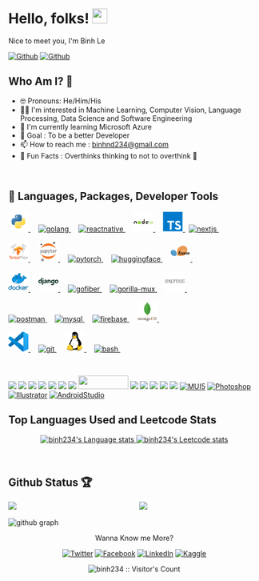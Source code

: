 # Hello, folks! <img src="https://raw.githubusercontent.com/MartinHeinz/MartinHeinz/master/wave.gif" width="30px" height="30px">

Nice to meet you, I'm Binh Le

[![Github](https://img.shields.io/github/followers/binh234?label=Follow&style=social)](https://github.com/binh234)   [![Github](https://img.shields.io/github/stars/binh234?label=Stars&style=social)](https://github.com/binh234)   

<!-- [![Typing SVG](https://readme-typing-svg.herokuapp.com?duration=6000&width=900&lines=I+am+a+Computer+Scientist+interested+in+ML%2C+Computer+Vision%2C+and+Language+Processing;I+am+also+an+Amateur+Astronomer+and+interested+in+Astrophysics+and+Astrobiology)](https://git.io/typing-svg) -->

## Who Am I? 🤠

- 🤓 Pronouns: He/Him/His
- 👩‍💻 I'm interested in Machine Learning, Computer Vision, Language Processing, Data Science and Software Engineering
- 📝 I'm currently learning Microsoft Azure
- 🎯 Goal : To be a better Developer 
- 📫 How to reach me : [binhnd234@gmail.com](mailto:binhnd234@gmail.com)
- 💌 Fun Facts : Overthinks thinking to not to overthink 🙂

<br>

## 🧰 Languages, Packages, Developer Tools

<p align="left">
    <a href="https://www.python.org/" target="_blank" rel="noreferrer"> <img src="https://raw.githubusercontent.com/github/explore/80688e429a7d4ef2fca1e82350fe8e3517d3494d/topics/python/python.png" alt="golang" width="40" height="40"/> </a> &nbsp; &nbsp;
    <a href="https://go.dev/" target="_blank" rel="noreferrer"> <img src="https://camo.githubusercontent.com/929cc254c30fa8446600fbaa735f4d8cd4dc47c5d737e4668e3fb3fa8d8badec/68747470733a2f2f7777772e766572746963612e636f6d2f77702d636f6e74656e742f75706c6f6164732f323031392f30372f476f6c616e672e706e67" alt="golang" width="70" height="40"/> </a> &nbsp; &nbsp;
    <a href="https://reactnative.dev/" target="_blank" rel="noreferrer"> <img src="https://reactnative.dev/img/header_logo.svg" alt="reactnative" width="40" height="40"/> </a> &nbsp; &nbsp;
    <a href="https://nodejs.org" target="_blank" rel="noreferrer"> <img src="https://raw.githubusercontent.com/devicons/devicon/master/icons/nodejs/nodejs-original-wordmark.svg" alt="nodejs" width="40" height="40"/> </a> &nbsp; &nbsp;
    <a href="https://www.typescriptlang.org/" target="_blank" rel="noreferrer"> <img src="https://raw.githubusercontent.com/devicons/devicon/master/icons/typescript/typescript-original.svg" alt="typescript" width="40" height="40"/> </a> &nbsp;
    <a href="https://nextjs.org/" target="_blank" rel="noreferrer"> <img src="https://cdn.worldvectorlogo.com/logos/nextjs-2.svg" alt="nextjs" width="40" height="40"/> </a> &nbsp; &nbsp;
    <!-- <a href="https://tailwindcss.com/" target="_blank" rel="noreferrer"> <img src="https://www.vectorlogo.zone/logos/tailwindcss/tailwindcss-icon.svg" alt="tailwind" width="40" height="40"/> </a> &nbsp; &nbsp;
    <a href="https://redux.js.org" target="_blank" rel="noreferrer"> <img src="https://raw.githubusercontent.com/devicons/devicon/master/icons/redux/redux-original.svg" alt="redux" width="40" height="40"/> </a> &nbsp; &nbsp;
    <a href="https://sass-lang.com" target="_blank" rel="noreferrer"> <img src="https://raw.githubusercontent.com/devicons/devicon/master/icons/sass/sass-original.svg" alt="sass" width="40" height="40"/> </a> &nbsp; &nbsp;
    <a href="https://vuejs.org/" target="_blank" rel="noreferrer"> <img src="https://raw.githubusercontent.com/devicons/devicon/master/icons/vuejs/vuejs-original-wordmark.svg" alt="vuejs" width="40" height="40"/> </a> &nbsp; &nbsp; -->
    <br />
    <br />
    <a href="https://www.tensorflow.org/" target="_blank" rel="noreferrer"> <img src="https://raw.githubusercontent.com/github/explore/78df643247d429f6cc873026c0622819ad797942/topics/tensorflow/tensorflow.png" alt="tensorflow" width="40" height="40"/> </a> &nbsp; &nbsp;
    <a href="https://jupyter.org/" target="_blank" rel="noreferrer"> <img src="https://raw.githubusercontent.com/github/explore/78df643247d429f6cc873026c0622819ad797942/topics/jupyter-notebook/jupyter-notebook.png" alt="jupyter" width="40" height="40"/> </a> &nbsp; &nbsp;
    <a href="https://pytorch.org/" target="_blank" rel="noreferrer"> <img src="https://upload.wikimedia.org/wikipedia/commons/thumb/1/10/PyTorch_logo_icon.svg/1200px-PyTorch_logo_icon.svg.png" alt="pytorch" width="35" height="40"/> </a> &nbsp; &nbsp;
    <a href="https://huggingface.co/" target="_blank" rel="noreferrer"> <img src="https://huggingface.co/front/assets/huggingface_logo-noborder.svg" alt="huggingface" width="40" height="40"/> </a> &nbsp; &nbsp;
    <a href="https://scikit-learn.org/" target="_blank" rel="noreferrer"> <img src="https://raw.githubusercontent.com/github/explore/78df643247d429f6cc873026c0622819ad797942/topics/scikit-learn/scikit-learn.png" alt="scikit-learn" width="40" height="40"/> </a> &nbsp; &nbsp;
    <br />
    <br />
    <a href="https://docker.com" target="_blank" rel="noreferrer"> <img src="https://raw.githubusercontent.com/github/explore/80688e429a7d4ef2fca1e82350fe8e3517d3494d/topics/docker/docker.png" alt="docker" width="40" height="40"/> </a> &nbsp; &nbsp;
    <a href="https://www.djangoproject.com/" target="_blank" rel="noreferrer"> <img src="https://raw.githubusercontent.com/github/explore/78df643247d429f6cc873026c0622819ad797942/topics/django/django.png" alt="django" width="40" height="40"/> </a> &nbsp; &nbsp;
    <a href="https://gofiber.io/" target="_blank" rel="noreferrer"> <img src="https://gofiber.io/assets/images/logo.svg" alt="gofiber" width="40" height="40"/> </a> &nbsp; &nbsp;
    <a href="https://github.com/gorilla/mux" target="_blank" rel="noreferrer"> <img src="https://camo.githubusercontent.com/a62a5e2040257dd8787001ffa5d95964d7bc77024aa2ba3d94e64ec1e151228e/68747470733a2f2f636c6f75642d63646e2e7175657374696f6e61626c652e73657276696365732f676f72696c6c612d69636f6e2d36342e706e67" alt="gorilla-mux" width="40" height="40"/> </a> &nbsp; &nbsp;
    <a href="https://expressjs.com" target="_blank" rel="noreferrer"> <img src="https://raw.githubusercontent.com/devicons/devicon/master/icons/express/express-original-wordmark.svg" alt="express" width="40" height="40"/> </a> &nbsp; &nbsp;
    <br />
    <br />
    <a href="https://postman.com" target="_blank" rel="noreferrer"> <img src="https://www.vectorlogo.zone/logos/getpostman/getpostman-icon.svg" alt="postman" width="40" height="40"/> </a> &nbsp; &nbsp;
    <a href="https://www.mysql.com/" target="_blank" rel="noreferrer"> <img src="https://www.vectorlogo.zone/logos/mysql/mysql-ar21.svg" alt="mysql" width="40" height="40"/> </a> &nbsp; &nbsp;
    <a href="https://firebase.google.com/" target="_blank" rel="noreferrer"> <img src="https://www.vectorlogo.zone/logos/firebase/firebase-icon.svg" alt="firebase" width="40" height="40"/> </a> &nbsp; &nbsp;
    <a href="https://www.mongodb.com/" target="_blank" rel="noreferrer"> <img src="https://raw.githubusercontent.com/devicons/devicon/master/icons/mongodb/mongodb-original-wordmark.svg" alt="mongodb" width="40" height="40"/> </a> &nbsp; &nbsp;
    <br />
    <br />
    <a href="https://code.visualstudio.com/" target="_blank" rel="noreferrer"> <img src="https://raw.githubusercontent.com/github/explore/80688e429a7d4ef2fca1e82350fe8e3517d3494d/topics/visual-studio-code/visual-studio-code.png" alt="vscode" width="40" height="40"/> </a> &nbsp; &nbsp;
    <a href="https://git-scm.com/" target="_blank" rel="noreferrer"> <img src="https://www.vectorlogo.zone/logos/git-scm/git-scm-icon.svg" alt="git" width="40" height="40"/> </a> &nbsp; &nbsp;
    <a href="https://www.linux.org/" target="_blank" rel="noreferrer"> <img src="https://raw.githubusercontent.com/devicons/devicon/master/icons/linux/linux-original.svg" alt="linux" width="40" height="40"/> </a> &nbsp; &nbsp;
    <a href="https://www.gnu.org/software/bash/" target="_blank" rel="noreferrer"> <img src="https://www.vectorlogo.zone/logos/gnu_bash/gnu_bash-icon.svg" alt="bash" width="40" height="40"/> </a> &nbsp; &nbsp;
</p>

<br>

[![](https://img.shields.io/badge/SciPy-654FF0?style=for-the-badge&logo=SciPy&logoColor=white)](https://www.scipy.org) [![](https://img.shields.io/badge/Numpy-777BB4?style=for-the-badge&logo=numpy&logoColor=white)](https://numpy.org) [![](https://img.shields.io/badge/Pandas-2C2D72?style=for-the-badge&logo=pandas&logoColor=white)](https://pandas.pydata.org) [![](https://img.shields.io/badge/json-5E5C5C?style=for-the-badge&logo=json&logoColor=white)](https://www.json.org/json-en.html) [![](https://img.shields.io/badge/Keras-D00000?style=for-the-badge&logo=Keras&logoColor=white)](https://keras.io) [![](https://img.shields.io/badge/PowerBI-F2C811?style=for-the-badge&logo=Power%20BI&logoColor=white)](https://powerbi.microsoft.com/en-us/) [![](https://img.shields.io/badge/Colab-F9AB00?style=for-the-badge&logo=googlecolab&color=525252)](https://colab.research.google.com) [<img src = "https://img.shields.io/badge/SQLite-07405E?style=for-the-badge&logo=sqlite&logoColor=white" width = "100" height = "27.5"/>](https://www.sqlite.org/index.html) [![](https://img.shields.io/badge/LaTeX-47A141?style=for-the-badge&logo=LaTeX&logoColor=white)](https://www.latex-project.org) [![](https://img.shields.io/badge/Java-ED8B00?style=for-the-badge&logo=java&logoColor=white)](https://www.java.com/en/) [![](https://img.shields.io/badge/Kotlin-ED8B00?style=for-the-badge&logo=kotlin&logoColor=white)](https://www.java.com/en/)  [![](https://img.shields.io/badge/C-00599C?style=for-the-badge&logo=c&logoColor=white)](https://www.cprogramming.com)  [![](https://img.shields.io/badge/Microsoft_Office-D83B01?style=for-the-badge&logo=microsoft-office&logoColor=white)](https://www.office.com) [![MUI5](https://img.shields.io/badge/MUI_5-%230081CB.svg?style=for-the-badge&logo=material-ui&logoColor=white)](https://mui.com/material-ui/) [![Photoshop](https://img.shields.io/badge/Photoshop-276DC3?style=for-the-badge&logo=adobe-photoshop&logoColor=white)](https://www.adobe.com/products/photoshop.html) [![Illustrator](https://img.shields.io/badge/Adobe_Illustrator-FF6F00?style=for-the-badge&logo=adobe-illustrator&logoColor=white)](https://www.adobe.com/products/illustrator.html) [![AndroidStudio](https://img.shields.io/badge/Android_Studio-276DC3?style=for-the-badge&logo=android-studio&logoColor=white)](https://developer.android.com/studio)

</p>

<!-- ## Work Experience

1. Machine Learning Engineer Intern **(Singalarity)** -->

  
## Top Languages Used and Leetcode Stats

<!-- Light Mode -->
<div align="center"> 
<a href="https://github.com/anuraghazra/github-readme-stats#gh-light-mode-only">
<img height=200 src="https://github-readme-stats-git-master-rstaa-rickstaa.vercel.app/api/top-langs/?username=binh234&layout=compact&langs_count=15&animation=true&hide_border=1&role=OWNER,COLLABORATOR" alt="binh234's Language stats" />
</a>
<a href="https://github.com/JacobLinCool/LeetCode-Stats-Card">
<img height=200 src="https://leetcard.jacoblin.cool/binhnd1111?ext=contest&animation=true&theme=wtf" alt="binh234's Leetcode stats" />
</a>
</div>
<br />
<br />

## Github Status 🏆

<img  src="https://github-readme-stats.vercel.app/api?username=binh234&count_private=true&show_icons=true&hide_border=true&theme=react" width="48%" align="right" >
<img  src="https://github-readme-streak-stats.herokuapp.com/?user=binh234&theme=react" width="48%" >
<br>

![github graph](https://github-readme-activity-graph.cyclic.app/graph?username=binh234&theme=react-dark)


<p align="center">Wanna Know me More?</p>


<p align="center">

 
<a href="#" target="_blank">
<img src="https://img.shields.io/badge/Twitter-1DA1F2?style=for-the-badge&logo=twitter&logoColor=white" alt="Twitter" /></a> 

<a href="https://www.facebook.com/binh.le234" target="_blank">
<img src="https://img.shields.io/badge/Facebook-1877F2?style=for-the-badge&logo=facebook&logoColor=white" alt="Facebook" /></a>  

<a href="https://www.linkedin.com/in/binh234/" target="_blank">
<img src="https://img.shields.io/badge/LinkedIn-0077B5?style=for-the-badge&logo=linkedin&logoColor=white" alt="LinkedIn"/></a>
    
<a href="https://www.kaggle.com/binh234" target="_blank">
<img src="https://img.shields.io/badge/Kaggle-20BEFF?style=for-the-badge&logo=Kaggle&logoColor=white" alt="Kaggle" /></a>  

</p>

<p align="center"><img src="https://visitor-badge.laobi.icu/badge?page_id=binh234.binh234" alt="binh234 :: Visitor's Count" /></p>